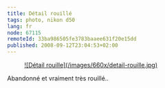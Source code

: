 ```yaml
---
title: Détail rouillé
tags: photo, nikon d50
lang: fr
node: 67115
remoteId: 33ba986505fe3783baaee631f20e15dd
published: 2008-09-12T23:04:53+02:00
---
```

<figure class="object-center"><a href="/images/detail-rouille.jpg">![Détail rouille](/images/660x/detail-rouille.jpg)
</a></figure>


Abandonné et vraiment très rouillé..

